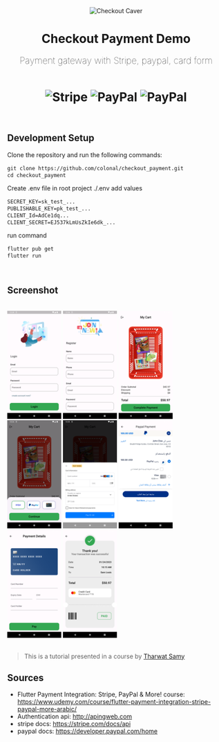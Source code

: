 <div align="center">

<img src="screenshot\Checkout.png" alt='Checkout Caver' height="250em"/>
  

<br>
<h1> Checkout Payment Demo 
    <br>
    <p style="font-size: 21px;font-weight: 100;">Payment gateway with Stripe, paypal, card form</p>
    <br>
    <img src="https://upload.wikimedia.org/wikipedia/commons/thumb/b/ba/Stripe_Logo%2C_revised_2016.svg/2560px-Stripe_Logo%2C_revised_2016.svg.png" alt='Stripe' height="50em"/>
    <img src="https://upload.wikimedia.org/wikipedia/commons/thumb/b/b5/PayPal.svg/2560px-PayPal.svg.png" alt='PayPal' height="50em"/>
    <img src="https://tactilesystems.com.au/wp-content/uploads/2020/09/Visa-mastercard-Logo.jpg" alt='PayPal' height="50em"/>
</h1> 
<br>
<div align="left">

## Development Setup
Clone the repository and run the following commands:

```
git clone https://github.com/colonal/checkout_payment.git
cd checkout_payment
```

Create .env file in root project ./.env
add values
```
SECRET_KEY=sk_test_...
PUBLISHABLE_KEY=pk_test_...
CLIENT_Id=AdCe1dq...
CLIENT_SECRET=EJ537kLmUsZkIe6dk_...
```
run command
```
flutter pub get
flutter run 
```

<br>

## Screenshot
<br>
<img src="screenshot/1.png" height="250em" /> <img src="screenshot/2.png" height="250em" />
<img src="screenshot/3.png" height="250em" /> <img src="screenshot/4.png" height="250em" />
<img src="screenshot/5.png" height="250em" /> <img src="screenshot/6.png" height="250em" />
<img src="screenshot/7.png" height="250em" /> <img src="screenshot/8.png" height="250em" />
<br>
<br>

 
> This is a tutorial presented in a course by <a href ='https://github.com/tharwatsamy'> Tharwat Samy </a> 


## Sources
  * Flutter Payment Integration: Stripe, PayPal & More! course: https://www.udemy.com/course/flutter-payment-integration-stripe-paypal-more-arabic/
  * Authentication api: http://apingweb.com
  * stripe docs: https://stripe.com/docs/api
  * paypal docs: https://developer.paypal.com/home